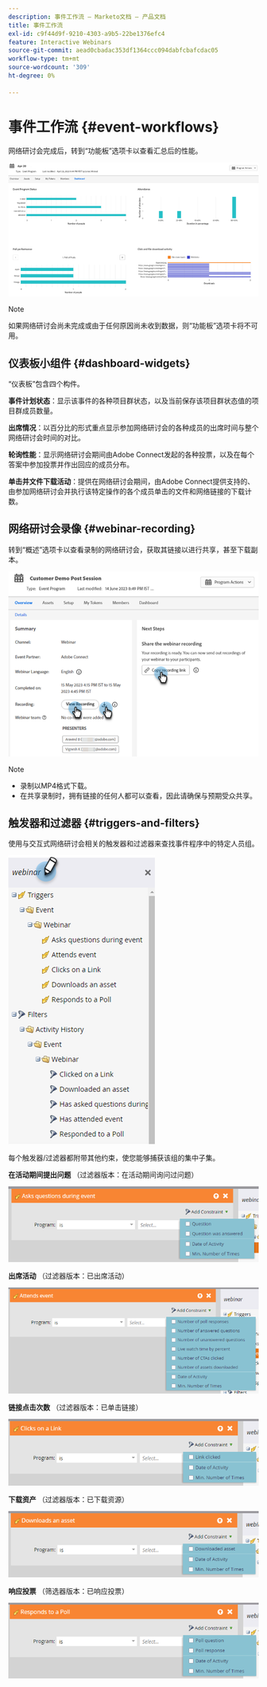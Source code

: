 ```yaml
---
description: 事件工作流 — Marketo文档 — 产品文档
title: 事件工作流
exl-id: c9f44d9f-9210-4303-a9b5-22be1376efc4
feature: Interactive Webinars
source-git-commit: aead0cbadac353df1364ccc094dabfcbafcdac05
workflow-type: tm+mt
source-wordcount: '309'
ht-degree: 0%

---
```


# 事件工作流 {#event-workflows}

网络研讨会完成后，转到“功能板”选项卡以查看汇总后的性能。

![](assets/event-workflows-1.png)

>[!NOTE]
>
>如果网络研讨会尚未完成或由于任何原因尚未收到数据，则“功能板”选项卡将不可用。

## 仪表板小组件 {#dashboard-widgets}

“仪表板”包含四个构件。

**事件计划状态**：显示该事件的各种项目群状态，以及当前保存该项目群状态值的项目群成员数量。

**出席情况**：以百分比的形式重点显示参加网络研讨会的各种成员的出席时间与整个网络研讨会时间的对比。

**轮询性能**：显示网络研讨会期间由Adobe Connect发起的各种投票，以及在每个答案中参加投票并作出回应的成员分布。

**单击并文件下载活动**：提供在网络研讨会期间，由Adobe Connect提供支持的、由参加网络研讨会并执行该特定操作的各个成员单击的文件和网络链接的下载计数。

## 网络研讨会录像 {#webinar-recording}

转到“概述”选项卡以查看录制的网络研讨会，获取其链接以进行共享，甚至下载副本。

![](assets/event-workflows-2.png)

>[!NOTE]
>
>* 录制以MP4格式下载。
>* 在共享录制时，拥有链接的任何人都可以查看，因此请确保与预期受众共享。

## 触发器和过滤器 {#triggers-and-filters}

使用与交互式网络研讨会相关的触发器和过滤器来查找事件程序中的特定人员组。

![](assets/event-workflows-3.png)

每个触发器/过滤器都附带其他约束，使您能够捕获该组的集中子集。

**在活动期间提出问题** （过滤器版本：在活动期间询问过问题）

![](assets/event-workflows-4.png)

**出席活动** （过滤器版本：已出席活动）

![](assets/event-workflows-5.png)

**链接点击次数** （过滤器版本：已单击链接）

![](assets/event-workflows-6.png)

**下载资产** （过滤器版本：已下载资源）

![](assets/event-workflows-7.png)

**响应投票** （筛选器版本：已响应投票）

![](assets/event-workflows-8.png)
